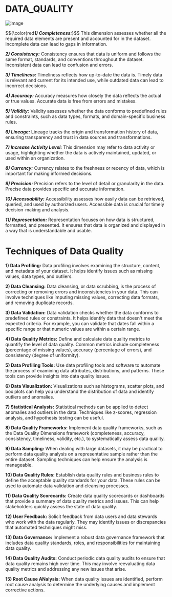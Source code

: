# DATA_QUALITY

![image](https://github.com/DataSolutions360/DATA-QUALITY/assets/8845050/b15ad4d3-75af-41d9-82e4-e4f6fd519e76)

$${\color{red***1) Completeness:***}$$ This dimension assesses whether all the required data elements are present and accounted for in the dataset. Incomplete data can lead to gaps in information.

***2) Consistency:*** Consistency ensures that data is uniform and follows the same format, standards, and conventions throughout the dataset. Inconsistent data can lead to confusion and errors.

***3) Timeliness:*** Timeliness reflects how up-to-date the data is. Timely data is relevant and current for its intended use, while outdated data can lead to incorrect decisions.

***4) Accuracy:*** Accuracy measures how closely the data reflects the actual or true values. Accurate data is free from errors and mistakes.

***5) Validity:*** Validity assesses whether the data conforms to predefined rules and constraints, such as data types, formats, and domain-specific business rules.

***6) Lineage:*** Lineage tracks the origin and transformation history of data, ensuring transparency and trust in data sources and transformations.

***7) Increase Activity Level:*** This dimension may refer to data activity or usage, highlighting whether the data is actively maintained, updated, or used within an organization.

***8) Currency:*** Currency relates to the freshness or recency of data, which is important for making informed decisions.

***9) Precision:*** Precision refers to the level of detail or granularity in the data. Precise data provides specific and accurate information.

***10) Accessability:*** Accessibility assesses how easily data can be retrieved, queried, and used by authorized users. Accessible data is crucial for timely decision-making and analysis.

***11) Representation:*** Representation focuses on how data is structured, formatted, and presented. It ensures that data is organized and displayed in a way that is understandable and usable.


























# Techniques of Data Quality

__1) Data Profiling:__  Data profiling involves examining the structure, content, and metadata of your dataset. It helps identify issues such as missing values, data types, and outliers.

__2) Data Cleansing:__  Data cleansing, or data scrubbing, is the process of correcting or removing errors and inconsistencies in your data. This can involve techniques like imputing missing values, correcting data formats, and removing duplicate records.

__3) Data Validation:__ Data validation checks whether the data conforms to predefined rules or constraints. It helps identify data that doesn't meet the expected criteria. For example, you can validate that dates fall within a specific range or that numeric values are within a certain range.

__4) Data Quality Metrics:__ Define and calculate data quality metrics to quantify the level of data quality. Common metrics include completeness (percentage of missing values), accuracy (percentage of errors), and consistency (degree of uniformity).

__5) Data Profiling Tools:__ Use data profiling tools and software to automate the process of examining data attributes, distributions, and patterns. These tools can provide insights into data quality issues.

__6) Data Visualization:__ Visualizations such as histograms, scatter plots, and box plots can help you understand the distribution of data and identify outliers and anomalies.

__7) Statistical Analysis:__ Statistical methods can be applied to detect anomalies and outliers in the data. Techniques like z-scores, regression analysis, and hypothesis testing can be useful.

__8) Data Quality Frameworks:__ Implement data quality frameworks, such as the Data Quality Dimensions framework (completeness, accuracy, consistency, timeliness, validity, etc.), to systematically assess data quality.

__9) Data Sampling:__ When dealing with large datasets, it may be practical to perform data quality analysis on a representative sample rather than the entire dataset. Sampling techniques can help ensure the analysis is manageable.

__10) Data Quality Rules:__ Establish data quality rules and business rules to define the acceptable quality standards for your data. These rules can be used to automate data validation and cleansing processes.

__11) Data Quality Scorecards:__  Create data quality scorecards or dashboards that provide a summary of data quality metrics and issues. This can help stakeholders quickly assess the state of data quality.

__12) User Feedback:__ Solicit feedback from data users and data stewards who work with the data regularly. They may identify issues or discrepancies that automated techniques might miss.

__13) Data Governance:__ Implement a robust data governance framework that includes data quality standards, roles, and responsibilities for maintaining data quality.

__14) Data Quality Audits:__ Conduct periodic data quality audits to ensure that data quality remains high over time. This may involve reevaluating data quality metrics and addressing any new issues that arise.

__15) Root Cause ANalysis:__ When data quality issues are identified, perform root cause analysis to determine the underlying causes and implement corrective actions.
